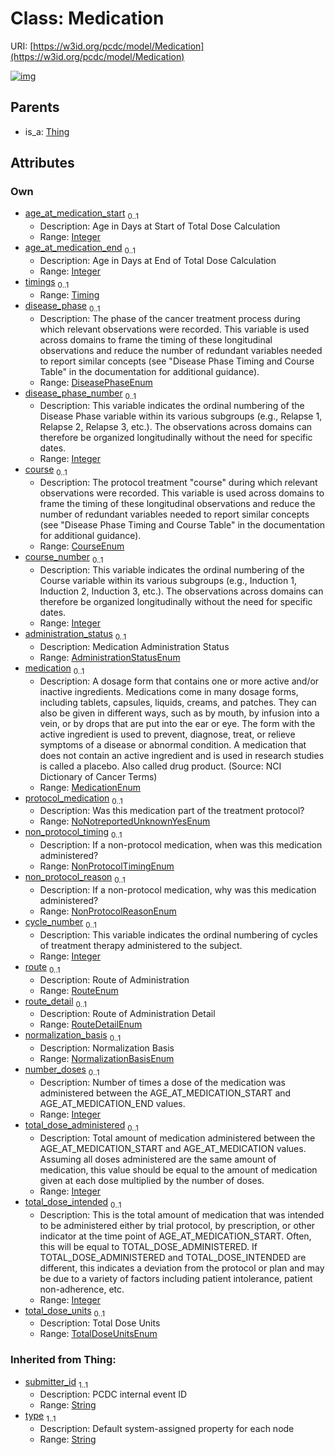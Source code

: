 
# Class: Medication




URI: [https://w3id.org/pcdc/model/Medication](https://w3id.org/pcdc/model/Medication)


[![img](https://yuml.me/diagram/nofunky;dir:TB/class/[Timing],[Thing],[Timing]<timings%200..1-++[Medication&#124;age_at_medication_start:integer%20%3F;age_at_medication_end:integer%20%3F;disease_phase:DiseasePhaseEnum%20%3F;disease_phase_number:integer%20%3F;course:CourseEnum%20%3F;course_number:integer%20%3F;administration_status:AdministrationStatusEnum%20%3F;medication:MedicationEnum%20%3F;protocol_medication:NoNotreportedUnknownYesEnum%20%3F;non_protocol_timing:NonProtocolTimingEnum%20%3F;non_protocol_reason:NonProtocolReasonEnum%20%3F;cycle_number:integer%20%3F;route:RouteEnum%20%3F;route_detail:RouteDetailEnum%20%3F;normalization_basis:NormalizationBasisEnum%20%3F;number_doses:integer%20%3F;total_dose_administered:integer%20%3F;total_dose_intended:integer%20%3F;total_dose_units:TotalDoseUnitsEnum%20%3F;submitter_id(i):string;type(i):string],[Thing]^-[Medication])](https://yuml.me/diagram/nofunky;dir:TB/class/[Timing],[Thing],[Timing]<timings%200..1-++[Medication&#124;age_at_medication_start:integer%20%3F;age_at_medication_end:integer%20%3F;disease_phase:DiseasePhaseEnum%20%3F;disease_phase_number:integer%20%3F;course:CourseEnum%20%3F;course_number:integer%20%3F;administration_status:AdministrationStatusEnum%20%3F;medication:MedicationEnum%20%3F;protocol_medication:NoNotreportedUnknownYesEnum%20%3F;non_protocol_timing:NonProtocolTimingEnum%20%3F;non_protocol_reason:NonProtocolReasonEnum%20%3F;cycle_number:integer%20%3F;route:RouteEnum%20%3F;route_detail:RouteDetailEnum%20%3F;normalization_basis:NormalizationBasisEnum%20%3F;number_doses:integer%20%3F;total_dose_administered:integer%20%3F;total_dose_intended:integer%20%3F;total_dose_units:TotalDoseUnitsEnum%20%3F;submitter_id(i):string;type(i):string],[Thing]^-[Medication])

## Parents

 *  is_a: [Thing](Thing.md)

## Attributes


### Own

 * [age_at_medication_start](age_at_medication_start.md)  <sub>0..1</sub>
     * Description: Age in Days at Start of Total Dose Calculation
     * Range: [Integer](types/Integer.md)
 * [age_at_medication_end](age_at_medication_end.md)  <sub>0..1</sub>
     * Description: Age in Days at End of Total Dose Calculation
     * Range: [Integer](types/Integer.md)
 * [timings](timings.md)  <sub>0..1</sub>
     * Range: [Timing](Timing.md)
 * [disease_phase](disease_phase.md)  <sub>0..1</sub>
     * Description: The phase of the cancer treatment process during which relevant observations were recorded. This variable is used across domains to frame the timing of these longitudinal observations and reduce the number of redundant variables needed to report similar concepts (see "Disease Phase Timing and Course Table" in the documentation for additional guidance).
     * Range: [DiseasePhaseEnum](DiseasePhaseEnum.md)
 * [disease_phase_number](disease_phase_number.md)  <sub>0..1</sub>
     * Description: This variable indicates the ordinal numbering of the Disease Phase variable within its various subgroups (e.g., Relapse 1, Relapse 2, Relapse 3, etc.). The observations across domains can therefore be organized longitudinally without the need for specific dates.
     * Range: [Integer](types/Integer.md)
 * [course](course.md)  <sub>0..1</sub>
     * Description: The protocol treatment "course" during which relevant observations were recorded. This variable is used across domains to frame the timing of these longitudinal observations and reduce the number of redundant variables needed to report similar concepts (see "Disease Phase Timing and Course Table" in the documentation for additional guidance).
     * Range: [CourseEnum](CourseEnum.md)
 * [course_number](course_number.md)  <sub>0..1</sub>
     * Description: This variable indicates the ordinal numbering of the Course variable within its various subgroups (e.g., Induction 1, Induction 2, Induction 3, etc.). The observations across domains can therefore be organized longitudinally without the need for specific dates.
     * Range: [Integer](types/Integer.md)
 * [administration_status](administration_status.md)  <sub>0..1</sub>
     * Description: Medication Administration Status
     * Range: [AdministrationStatusEnum](AdministrationStatusEnum.md)
 * [medication](medication.md)  <sub>0..1</sub>
     * Description: A dosage form that contains one or more active and/or inactive ingredients. Medications come in many dosage forms, including tablets, capsules, liquids, creams, and patches. They can also be given in different ways, such as by mouth, by infusion into a vein, or by drops that are put into the ear or eye. The form with the active ingredient is used to prevent, diagnose, treat, or relieve symptoms of a disease or abnormal condition. A medication that does not contain an active ingredient and is used in research studies is called a placebo. Also called drug product. (Source: NCI Dictionary of Cancer Terms)
     * Range: [MedicationEnum](MedicationEnum.md)
 * [protocol_medication](protocol_medication.md)  <sub>0..1</sub>
     * Description: Was this medication part of the treatment protocol?
     * Range: [NoNotreportedUnknownYesEnum](NoNotreportedUnknownYesEnum.md)
 * [non_protocol_timing](non_protocol_timing.md)  <sub>0..1</sub>
     * Description: If a non-protocol medication, when was this medication administered?
     * Range: [NonProtocolTimingEnum](NonProtocolTimingEnum.md)
 * [non_protocol_reason](non_protocol_reason.md)  <sub>0..1</sub>
     * Description: If a non-protocol medication, why was this medication administered?
     * Range: [NonProtocolReasonEnum](NonProtocolReasonEnum.md)
 * [cycle_number](cycle_number.md)  <sub>0..1</sub>
     * Description: This variable indicates the ordinal numbering of cycles of treatment therapy administered to the subject.
     * Range: [Integer](types/Integer.md)
 * [route](route.md)  <sub>0..1</sub>
     * Description: Route of Administration
     * Range: [RouteEnum](RouteEnum.md)
 * [route_detail](route_detail.md)  <sub>0..1</sub>
     * Description: Route of Administration Detail
     * Range: [RouteDetailEnum](RouteDetailEnum.md)
 * [normalization_basis](normalization_basis.md)  <sub>0..1</sub>
     * Description: Normalization Basis
     * Range: [NormalizationBasisEnum](NormalizationBasisEnum.md)
 * [number_doses](number_doses.md)  <sub>0..1</sub>
     * Description: Number of times a dose of the medication was administered between the AGE_AT_MEDICATION_START and AGE_AT_MEDICATION_END values.
     * Range: [Integer](types/Integer.md)
 * [total_dose_administered](total_dose_administered.md)  <sub>0..1</sub>
     * Description: Total amount of medication administered between the AGE_AT_MEDICATION_START and AGE_AT_MEDICATION values. Assuming all doses administered are the same amount of medication, this value should be equal to the amount of medication given at each dose multiplied by the number of doses.
     * Range: [Integer](types/Integer.md)
 * [total_dose_intended](total_dose_intended.md)  <sub>0..1</sub>
     * Description: This is the total amount of medication that was intended to be administered either by trial protocol, by prescription, or other indicator at the time point of AGE_AT_MEDICATION_START. Often, this will be equal to TOTAL_DOSE_ADMINISTERED. If TOTAL_DOSE_ADMINISTERED and TOTAL_DOSE_INTENDED are different, this indicates a deviation from the protocol or plan and may be due to a variety of factors including patient intolerance, patient non-adherence, etc.
     * Range: [Integer](types/Integer.md)
 * [total_dose_units](total_dose_units.md)  <sub>0..1</sub>
     * Description: Total Dose Units
     * Range: [TotalDoseUnitsEnum](TotalDoseUnitsEnum.md)

### Inherited from Thing:

 * [submitter_id](submitter_id.md)  <sub>1..1</sub>
     * Description: PCDC internal event ID
     * Range: [String](types/String.md)
 * [type](type.md)  <sub>1..1</sub>
     * Description: Default system-assigned property for each node
     * Range: [String](types/String.md)
